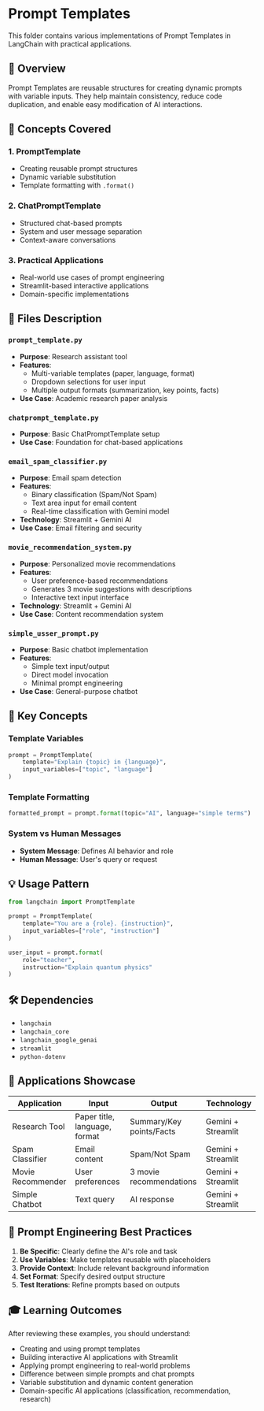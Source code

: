 # Prompt Templates

This folder contains various implementations of Prompt Templates in LangChain with practical applications.

## 📖 Overview

Prompt Templates are reusable structures for creating dynamic prompts with variable inputs. They help maintain consistency, reduce code duplication, and enable easy modification of AI interactions.

## 🎯 Concepts Covered

### 1. **PromptTemplate**
- Creating reusable prompt structures
- Dynamic variable substitution
- Template formatting with `.format()`

### 2. **ChatPromptTemplate**
- Structured chat-based prompts
- System and user message separation
- Context-aware conversations

### 3. **Practical Applications**
- Real-world use cases of prompt engineering
- Streamlit-based interactive applications
- Domain-specific implementations

## 📁 Files Description

### `prompt_template.py`
- **Purpose**: Research assistant tool
- **Features**:
  - Multi-variable templates (paper, language, format)
  - Dropdown selections for user input
  - Multiple output formats (summarization, key points, facts)
- **Use Case**: Academic research paper analysis

### `chatprompt_template.py`
- **Purpose**: Basic ChatPromptTemplate setup
- **Use Case**: Foundation for chat-based applications

### `email_spam_classifier.py`
- **Purpose**: Email spam detection
- **Features**:
  - Binary classification (Spam/Not Spam)
  - Text area input for email content
  - Real-time classification with Gemini model
- **Technology**: Streamlit + Gemini AI
- **Use Case**: Email filtering and security

### `movie_recommendation_system.py`
- **Purpose**: Personalized movie recommendations
- **Features**:
  - User preference-based recommendations
  - Generates 3 movie suggestions with descriptions
  - Interactive text input interface
- **Technology**: Streamlit + Gemini AI
- **Use Case**: Content recommendation system

### `simple_usser_prompt.py`
- **Purpose**: Basic chatbot implementation
- **Features**:
  - Simple text input/output
  - Direct model invocation
  - Minimal prompt engineering
- **Use Case**: General-purpose chatbot

## 🔑 Key Concepts

### Template Variables
```python
prompt = PromptTemplate(
    template="Explain {topic} in {language}",
    input_variables=["topic", "language"]
)
```

### Template Formatting
```python
formatted_prompt = prompt.format(topic="AI", language="simple terms")
```

### System vs Human Messages
- **System Message**: Defines AI behavior and role
- **Human Message**: User's query or request

## 💡 Usage Pattern

```python
from langchain import PromptTemplate

prompt = PromptTemplate(
    template="You are a {role}. {instruction}",
    input_variables=["role", "instruction"]
)

user_input = prompt.format(
    role="teacher", 
    instruction="Explain quantum physics"
)
```

## 🛠️ Dependencies

- `langchain`
- `langchain_core`
- `langchain_google_genai`
- `streamlit`
- `python-dotenv`

## 🎯 Applications Showcase

| Application | Input | Output | Technology |
|-------------|-------|--------|------------|
| Research Tool | Paper title, language, format | Summary/Key points/Facts | Gemini + Streamlit |
| Spam Classifier | Email content | Spam/Not Spam | Gemini + Streamlit |
| Movie Recommender | User preferences | 3 movie recommendations | Gemini + Streamlit |
| Simple Chatbot | Text query | AI response | Gemini + Streamlit |

## 🎨 Prompt Engineering Best Practices

1. **Be Specific**: Clearly define the AI's role and task
2. **Use Variables**: Make templates reusable with placeholders
3. **Provide Context**: Include relevant background information
4. **Set Format**: Specify desired output structure
5. **Test Iterations**: Refine prompts based on outputs

## 🎓 Learning Outcomes

After reviewing these examples, you should understand:
- Creating and using prompt templates
- Building interactive AI applications with Streamlit
- Applying prompt engineering to real-world problems
- Difference between simple prompts and chat prompts
- Variable substitution and dynamic content generation
- Domain-specific AI applications (classification, recommendation, research)
